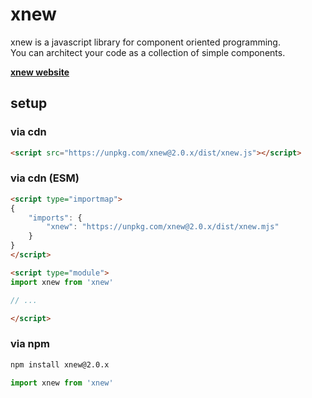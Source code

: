 # xnew
xnew is a javascript library for component oriented programming.  
You can architect your code as a collection of simple components.

[**xnew website**](https://wisroot-com.github.io/xnew)

## setup

### via cdn  
  
```html
<script src="https://unpkg.com/xnew@2.0.x/dist/xnew.js"></script>
```

### via cdn (ESM)

```html
<script type="importmap">
{
    "imports": {
        "xnew": "https://unpkg.com/xnew@2.0.x/dist/xnew.mjs"
    }
}
</script>

<script type="module">
import xnew from 'xnew'

// ...

</script>
```

### via npm
```bash
npm install xnew@2.0.x
```
```js
import xnew from 'xnew'
```
